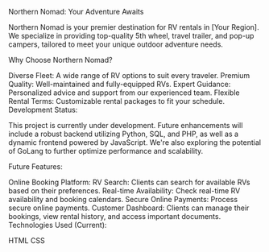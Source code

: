 Northern Nomad: Your Adventure Awaits

Northern Nomad is your premier destination for RV rentals in [Your Region]. We specialize in providing top-quality 5th wheel, travel trailer, and pop-up campers, tailored to meet your unique outdoor adventure needs.

Why Choose Northern Nomad?

Diverse Fleet: A wide range of RV options to suit every traveler.
Premium Quality: Well-maintained and fully-equipped RVs.
Expert Guidance: Personalized advice and support from our experienced team.
Flexible Rental Terms: Customizable rental packages to fit your schedule.
Development Status:

This project is currently under development. Future enhancements will include a robust backend utilizing Python, SQL, and PHP, as well as a dynamic frontend powered by JavaScript. We're also exploring the potential of GoLang to further optimize performance and scalability.

Future Features:

Online Booking Platform:
RV Search: Clients can search for available RVs based on their preferences.
Real-time Availability: Check real-time RV availability and booking calendars.
Secure Online Payments: Process secure online payments.
Customer Dashboard: Clients can manage their bookings, view rental history, and access important documents.
Technologies Used (Current):

HTML
CSS
